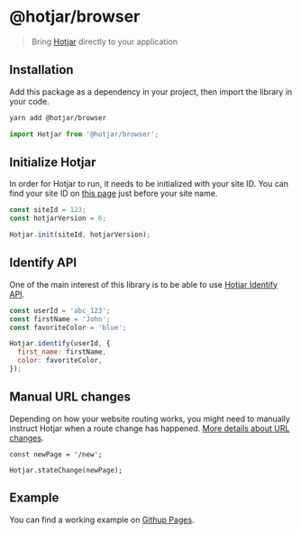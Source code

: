 # @hotjar/browser

> Bring [Hotjar](https://www.hotjar.com/) directly to your application

## Installation

Add this package as a dependency in your project, then import the library in your code.

```bash
yarn add @hotjar/browser
```

```javascript
import Hotjar from '@hotjar/browser';
```

## Initialize Hotjar

In order for Hotjar to run, it needs to be initialized with your site ID.
You can find your site ID on [this page](https://insights.hotjar.com/site/list) just before your site name.

```javascript
const siteId = 123;
const hotjarVersion = 6;

Hotjar.init(siteId, hotjarVersion);
```

## Identify API

One of the main interest of this library is to be able to use [Hotjar Identify API](https://help.hotjar.com/hc/en-us/articles/360033640653-Identify-API-Reference).

```javascript
const userId = 'abc_123';
const firstName = 'John';
const favoriteColor = 'blue';

Hotjar.identify(userId, {
  first_name: firstName,
  color: favoriteColor,
});
```

## Manual URL changes

Depending on how your website routing works, you might need to manually instruct Hotjar when a route change has happened. [More details about URL changes](https://help.hotjar.com/hc/en-us/articles/360034378534).

```
const newPage = '/new';

Hotjar.stateChange(newPage);
```

## Example

You can find a working example on [Githup Pages](https://hotjar.github.io/hotjar-js/).
